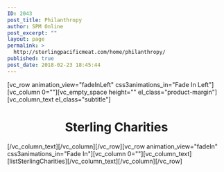 ```yaml
---
ID: 2043
post_title: Philanthropy
author: SPM Online
post_excerpt: ""
layout: page
permalink: >
  http://sterlingpacificmeat.com/home/philanthropy/
published: true
post_date: 2018-02-23 18:45:44
---
```

[vc_row animation_view="fadeInLeft" css3animations_in="Fade In Left"][vc_column 0=""][vc_empty_space height="" el_class="product-margin"][vc_column_text el_class="subtitle"]
<h1 style="text-align: center;">Sterling Charities</h1>
[/vc_column_text][/vc_column][/vc_row][vc_row animation_view="fadeIn" css3animations_in="Fade In"][vc_column 0=""][vc_column_text][listSterlingCharities][/vc_column_text][/vc_column][/vc_row]